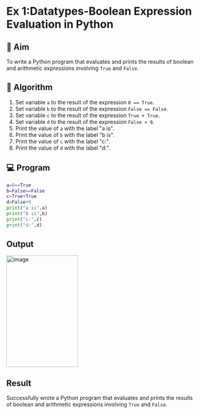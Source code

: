
# Ex 1:Datatypes-Boolean Expression Evaluation in Python

## 🎯 Aim
To write a Python program that evaluates and prints the results of boolean and arithmetic expressions involving `True` and `False`.

## 🧠 Algorithm
1. Set variable `a` to the result of the expression `0 == True`.
2. Set variable `b` to the result of the expression `False == False`.
3. Set variable `c` to the result of the expression `True + True`.
4. Set variable `d` to the result of the expression `False + 9`.
5. Print the value of `a` with the label "a is".
6. Print the value of `b` with the label "b is".
7. Print the value of `c` with the label "c:".
8. Print the value of `d` with the label "d:".

## 💻 Program
```py
a=0==True
b=False==False 
c=True+True
d=False+9
print("a is",a)
print("b is",b)
print("c:",c)
print("d:",d)
```
## Output
<img width="187" height="291" alt="image" src="https://github.com/user-attachments/assets/304aca7d-a50f-4ebb-b521-17fdcd8b73d5" />

## Result
Successfully wrote a Python program that evaluates and prints the results of boolean and arithmetic expressions involving `True` and `False`.
